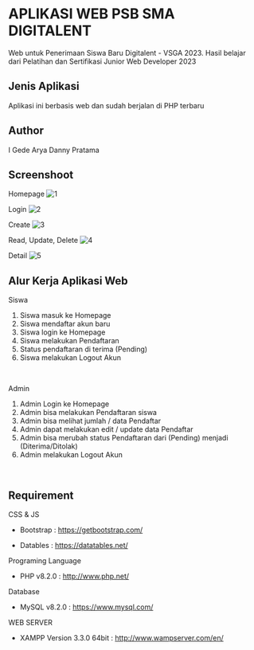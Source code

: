 # APLIKASI WEB PSB SMA DIGITALENT

Web untuk Penerimaan Siswa Baru Digitalent - VSGA 2023. Hasil belajar dari Pelatihan dan Sertifikasi Junior Web Developer 2023
<br>


## Jenis Aplikasi

Aplikasi ini berbasis web dan sudah berjalan di PHP terbaru
<br>


## Author

I Gede Arya Danny Pratama
<br>

## Screenshoot

Homepage
![1](https://user-images.githubusercontent.com/75374189/224322176-de683751-e232-4ca1-a66b-a342153e1b6b.png)

Login
![2](https://user-images.githubusercontent.com/75374189/224322261-240cda71-4d2b-49a9-9b87-82e463b63294.png)

Create
![3](https://user-images.githubusercontent.com/75374189/224322341-4977e224-2f47-4d8b-a439-828768ff0172.png)

Read, Update, Delete
![4](https://user-images.githubusercontent.com/75374189/224322428-ee2c9bdc-0ef7-416c-9bdd-bfe12fb0e53f.png)

Detail
![5](https://user-images.githubusercontent.com/75374189/224322486-97aa6b28-43a7-4d65-9ae6-0eb8b7860a76.png)
<br>

## Alur Kerja Aplikasi Web

Siswa <br>
1. Siswa masuk ke Homepage
2. Siswa mendaftar akun baru
3. Siswa login ke Homepage
4. Siswa melakukan Pendaftaran
5. Status pendaftaran di terima (Pending)
6. Siswa melakukan Logout Akun
<br>

Admin <br>
1. Admin Login ke Homepage
2. Admin bisa melakukan Pendaftaran siswa
3. Admin bisa melihat jumlah / data Pendaftar
4. Admin dapat melakukan edit / update data Pendaftar
5. Admin bisa merubah status Pendaftaran dari (Pending) menjadi (Diterima/Ditolak)
6. Admin melakukan Logout Akun
<br>


## Requirement

CSS & JS

- Bootstrap : https://getbootstrap.com/

- Datables : https://datatables.net/

Programing Language

- PHP v8.2.0 : http://www.php.net/

Database

- MySQL v8.2.0 : https://www.mysql.com/

WEB SERVER

- XAMPP Version 3.3.0 64bit : http://www.wampserver.com/en/


